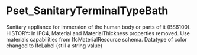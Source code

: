# Pset_SanitaryTerminalTypeBath

Sanitary appliance for immersion of the human body or parts of it (BS6100). HISTORY: In IFC4, Material and MaterialThickness properties removed. Use materials capabilities from IfcMaterialResource schema. Datatype of color changed to IfcLabel (still a string value)
